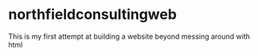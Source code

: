 # northfieldconsultingweb

This is my first attempt at building a website beyond messing around with html 
